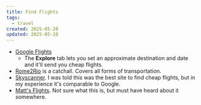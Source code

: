 ```yaml
---
title: Find Flights
tags:
  - travel
created: 2025-05-28
updated: 2025-05-28
---
```


- [Google Flights](https://www.google.com/travel/flights)
	- The **Explore** tab lets you set an approximate destination and date and it'll send you cheap flights.
- [Rome2Rio](https://www.rome2rio.com/) is a catchall. Covers all forms of transportation.
- [Skyscanner](https://www.skyscanner.com/). I was told this was the best site to find cheap flights, but in my experience it's comparable to Google.
- [Matt's Flights](https://www.mattsflights.com). Not sure what this is, but must have heard about it somewhere.